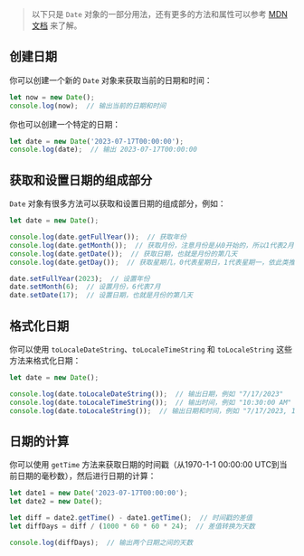 > 以下只是 `Date` 对象的一部分用法，还有更多的方法和属性可以参考 [MDN 文档](https://developer.mozilla.org/en-US/docs/Web/JavaScript/Reference/Global_Objects/Date) 来了解。

## 创建日期

你可以创建一个新的 `Date` 对象来获取当前的日期和时间：

```Javascript
let now = new Date();
console.log(now);  // 输出当前的日期和时间
```

你也可以创建一个特定的日期：

```Javascript
let date = new Date('2023-07-17T00:00:00');
console.log(date);  // 输出 2023-07-17T00:00:00
```

## 获取和设置日期的组成部分

`Date` 对象有很多方法可以获取和设置日期的组成部分，例如：

```Javascript
let date = new Date();

console.log(date.getFullYear());  // 获取年份
console.log(date.getMonth());  // 获取月份，注意月份是从0开始的，所以1代表2月
console.log(date.getDate());  // 获取日期，也就是月份的第几天
console.log(date.getDay());  // 获取星期几，0代表星期日，1代表星期一，依此类推

date.setFullYear(2023);  // 设置年份
date.setMonth(6);  // 设置月份，6代表7月
date.setDate(17);  // 设置日期，也就是月份的第几天
```

## 格式化日期

你可以使用 `toLocaleDateString`、`toLocaleTimeString` 和 `toLocaleString` 这些方法来格式化日期：

```Javascript
let date = new Date();

console.log(date.toLocaleDateString());  // 输出日期，例如 "7/17/2023"
console.log(date.toLocaleTimeString());  // 输出时间，例如 "10:30:00 AM"
console.log(date.toLocaleString());  // 输出日期和时间，例如 "7/17/2023, 10:30:00 AM"
```

## 日期的计算

你可以使用 `getTime` 方法来获取日期的时间戳（从1970-1-1 00:00:00 UTC到当前日期的毫秒数），然后进行日期的计算：

```Javascript
let date1 = new Date('2023-07-17T00:00:00');
let date2 = new Date();

let diff = date2.getTime() - date1.getTime();  // 时间戳的差值
let diffDays = diff / (1000 * 60 * 60 * 24);  // 差值转换为天数

console.log(diffDays);  // 输出两个日期之间的天数
```
